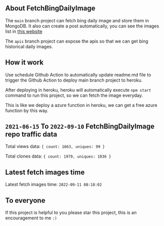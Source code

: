 ## About FetchBingDailyImage

The `main` branch project can fetch bing daily image and store them in MongoDB.
It also can create a post automatically, you can see the images list in [this website](https://oursalbum.netlify.app)

The `apis` branch project can expose the apis so that we can get bing historical daily images.

## How it work

Use schedule Github Action to automatically update readme.md file to trigger the Github Action to deploy main branch project to heroku.

After deploying in heroku, heroku will automatically execute `npm start` command to run this project, so we can fetch the image everyday.

This is like we deploy a azure function in heroku, we can get a free azure function by this way.

## `2021-06-15` To `2022-09-10` FetchBingDailyImage repo traffic data

Total views data: `{ count: 1663, uniques: 99 }`

Total clones data: `{ count: 1979, uniques: 1036 }`

## Latest fetch images time

Latest fetch images time: `2022-09-11 08:18:02`

## To everyone

If this project is helpful to you please star this project, this is an encouragement to me `:)`



